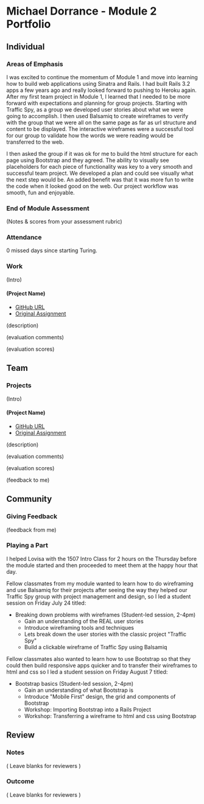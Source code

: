 # Michael Dorrance - Module 2 Portfolio

## Individual

### Areas of Emphasis

I was excited to continue the momentum of Module 1 and move into learning how to build web applications using Sinatra and Rails. I had built Rails 3.2 apps a few years ago and really looked forward to pushing to Heroku again. After my first team project in Module 1, I learned that I needed to be more forward with expectations and planning for group projects.  Starting with Traffic Spy, as a group we developed user stories about what we were going to accomplish. I then used Balsamiq to create wireframes to verify with the group that we were all on the same page as far as url structure and content to be displayed. The interactive wireframes were a successful tool for our group to validate how the words we were reading would be transferred to the web.

I then asked the group if it was ok for me to build the html structure for each page using Bootstrap and they agreed. The ability to visually see placeholders for each piece of functionality was key to a very smooth and successful team project. We developed a plan and could see visually what the next step would be. An added benefit was that it was more fun to write the code when it looked good on the web. Our project workflow was smooth, fun and enjoyable.

### End of Module Assessment

(Notes & scores from your assessment rubric)

### Attendance

0 missed days since starting Turing.

### Work

(Intro)

#### (Project Name)

* [GitHub URL]()
* [Original Assignment]()

(description)

(evaluation comments)

(evaluation scores)

## Team

### Projects

(Intro)

#### (Project Name)

* [GitHub URL]()
* [Original Assignment]()

(description)

(evaluation comments)

(evaluation scores)

(feedback to me)

## Community

### Giving Feedback

(feedback from me)

### Playing a Part

I helped Lovisa with the 1507 Intro Class for 2 hours on the Thursday before the module started and then proceeded to meet them at the happy hour that day.

Fellow classmates from my module wanted to learn how to do wireframing and use Balsamiq for their projects after seeing the way they helped our Traffic Spy group with project management and design, so I led a student session on Friday July 24 titled:
* Breaking down problems with wireframes (Student-led session, 2-4pm)
  - Gain an understanding of the REAL user stories
  - Introduce wireframing tools and techniques
  - Lets break down the user stories with the classic project "Traffic Spy"
  - Build a clickable wireframe of Traffic Spy using Balsamiq

Fellow classmates also wanted to learn how to use Bootstrap so that they could then build responsive apps quicker and to transfer their wireframes to html and css so I led a student session on Friday August 7 titled:
* Bootstrap basics (Student-led session, 2-4pm)
  - Gain an understanding of what Bootstrap is
  - Introduce "Mobile First" design, the grid and components of Bootstrap
  - Workshop: Importing Bootstrap into a Rails Project
  - Workshop: Transferring a wireframe to html and css using Bootstrap

## Review

### Notes

( Leave blanks for reviewers )

### Outcome

( Leave blanks for reviewers )
